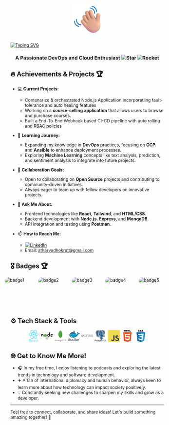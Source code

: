 <h1 align="center">
  <img src="https://github.com/Tarikul-Islam-Anik/tarikul-islam-anik/blob/main/assets/images/Waving%20Hand%20Medium-Light%20Skin%20Tone.png" width="100px">
</h1>

[![Typing SVG](https://readme-typing-svg.demolab.com?font=Comfortaa&size=40&pause=1000&color=black&center=true&vCenter=true&width=1000&height=50&lines=Hello+There+👋+I'm+Atharva+Dhokrat;DevOps-Engineer;MERN+Stack+Expert;Open+Source+Contributor;Building+End-to-End+Web+Apps)](https://git.io/typing-svg)

<h3 align="center">
  A Passionate DevOps and Cloud Enthusiast <img src="https://cdn-icons-png.flaticon.com/512/2202/2202230.png" alt="Star" width="25" height="25"/> <img src="https://cdn-icons-png.flaticon.com/512/726/726702.png" alt="Rocket" width="25" height="25"/>
</h3>

## 🔥 Achievements & Projects 🏆

- 💻 **Current Projects:**
  - Contenarize & orchestrated Node.js Applicatiion incorporatiing fault-tolerance and auto healing features
  - Working on a **course-selling application** that allows users to browse and purchase courses.
  - Built a End-To-End Webhook based CI-CD pipeline with auto rolling and RBAC policies

- 🌱 **Learning Journey:**
  - Expanding my knowledge in **DevOps** practices, focusing on **GCP** and **Ansible** to enhance deployment processes.
  - Exploring **Machine Learning** concepts like text analysis, prediction, and sentiment analysis to integrate into future projects.

- 🎯 **Collaboration Goals:**
  - Open to collaborating on **Open Source** projects and contributing to community-driven initiatives.
  - Always eager to team up with fellow developers on innovative projects.

- 💬 **Ask Me About:**
  - Frontend technologies like **React**, **Tailwind**, and **HTML/CSS**.
  - Backend development with **Node.js**, **Express**, and **MongoDB**.
  - API integration and testing using **Postman**.

- 📫 **How to Reach Me:**
  - [![LinkedIn](https://img.shields.io/static/v1?message=LinkedIn&logo=linkedin&label=&color=0077B5&logoColor=white&labelColor=&style=for-the-badge)](https://www.linkedin.com/in/atharva-dhokrat/)
  - Email: [atharvadhokrat@gmail.com](mailto:atharvadhokrat@gmail.com)

## 🎖️ Badges 🏆
<div style='display:flex; align-items:center; justify-content:center; gap: 10px;'>
  <img src="https://github.com/user-attachments/assets/dffa3738-9001-425d-91fe-e758273f886c" width="100" height="100" style="border-radius: 10px;" alt="badge1" />
  <img src="https://github.com/user-attachments/assets/66eb2bbd-28f6-41f6-947e-d8c0b39af162" width="100" height="100" style="border-radius: 10px;" alt="badge2" />
  <img src="https://github.com/user-attachments/assets/28648c61-d9ef-477c-9263-2fd093d37f1e" width="100" height="100" style="border-radius: 10px;" alt="badge3" />
  <img src="https://github.com/user-attachments/assets/3f81c14d-1c77-496d-ba19-8310ea6cbb99" width="100" height="100" style="border-radius: 10px;" alt="badge4" />
  <img src="https://github.com/user-attachments/assets/ac403eee-99ac-4721-bb10-f57aa6e8509a" width="100" height="100" style="border-radius: 10px;" alt="badge5" />
</div>


## ⚙️ Tech Stack & Tools
<p align="center">
  <img src="https://raw.githubusercontent.com/devicons/devicon/master/icons/react/react-original-wordmark.svg" alt="React" width="40" height="40"/>
  <img src="https://raw.githubusercontent.com/devicons/devicon/master/icons/nodejs/nodejs-original-wordmark.svg" alt="Node.js" width="40" height="40"/>
  <img src="https://raw.githubusercontent.com/devicons/devicon/master/icons/mongodb/mongodb-original-wordmark.svg" alt="MongoDB" width="40" height="40"/>
  <img src="https://raw.githubusercontent.com/devicons/devicon/master/icons/docker/docker-original-wordmark.svg" alt="Docker" width="40" height="40"/>
  <img src="https://raw.githubusercontent.com/devicons/devicon/master/icons/express/express-original-wordmark.svg" alt="Express" width="40" height="40"/>
  <img src="https://raw.githubusercontent.com/devicons/devicon/master/icons/postgresql/postgresql-original-wordmark.svg" alt="PostgreSQL" width="40" height="40"/>
  <img src="https://raw.githubusercontent.com/devicons/devicon/master/icons/javascript/javascript-original.svg" alt="JavaScript" width="40" height="40"/>
  <img src="https://raw.githubusercontent.com/devicons/devicon/master/icons/html5/html5-original-wordmark.svg" alt="HTML5" width="40" height="40"/>
  <img src="https://raw.githubusercontent.com/devicons/devicon/master/icons/css3/css3-original-wordmark.svg" alt="CSS3" width="40" height="40"/>
</p>

## 🌐 Get to Know Me More!
- 🎧 In my free time, I enjoy listening to podcasts and exploring the latest trends in technology and software development.
- ✈️ A fan of international diplomacy and human behavior, always keen to learn more about how technology can impact society positively.
- 💡 Constantly seeking new challenges to sharpen my skills and grow as a developer.

---

Feel free to connect, collaborate, and share ideas! Let's build something amazing together! 🚀
